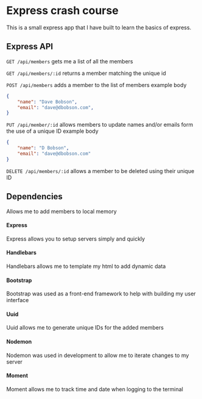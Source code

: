 # Express crash course
This is a small express app that I have built to learn the basics of express. 

## Express API

`GET /api/members` gets me a list of all the members

`GET /api/members/:id` returns a member matching the unique id

`POST /api/members` adds a member to the list of members
example body 

```json
{
    "name": "Dave Bobson",
    "email": "dave@dbobson.com",
}
```
`PUT /api/member/:id` allows members to update names and/or emails form the use of a unique ID example body

```json
{
    "name": "D Bobson",
    "email": "dave@dbobson.com"
}
```

`DELETE /api/members/:id` allows a member to be deleted using their unique ID


## Dependencies



Allows me to add members to local memory

#### Express
Express allows you to setup servers simply and quickly

#### Handlebars
Handlebars allows me to template my html to add dynamic data

#### Bootstrap
Bootstrap was used as a front-end framework to help with building my user interface

#### Uuid
Uuid allows me to generate unique IDs for the added members

#### Nodemon
Nodemon was used in development to allow me to iterate changes to my server

#### Moment
Moment allows me to track time and date when logging to the terminal

